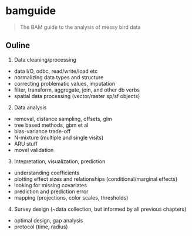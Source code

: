 # bamguide

> The BAM guide to the analysis of messy bird data

## Ouline

1. Data cleaning/processing
- data I/O, odbc, read/write/load etc
- normalizing data types and structure
- correcting problematic values, imputation
- filter, transform, aggregate, join, and other db verbs
- spatial data processing (vector/raster sp/sf objects)
2. Data analysis
- removal, distance sampling, offsets, glm
- tree based methods, gbm et al
- bias-variance trade-off
- N-mixture (multiple and single visits)
- ARU stuff
- movel validation
3. Intepretation, visualization, prediction
- understanding coefficients
- plotting effect sizes and relationships (conditional/marginal effects)
- looking for missing covariates
- prediction and prediction error
- mapping (projections, color scales, thresholds)
4. Survey design (~data collection, but informed by all previous chapters)
- optimal design, gap analysis
- protocol (time, radius)
